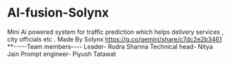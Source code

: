 # AI-fusion-Solynx
Mini Ai powered system for traffic prediction which helps delivery services , city officials etc . Made By Solynx
https://g.co/gemini/share/c7dc2e2b3461
**-----Team members----
Leader- Rudra Sharma
Technical head- Nitya Jain
Prompt engineer- Piyush Tatawat
